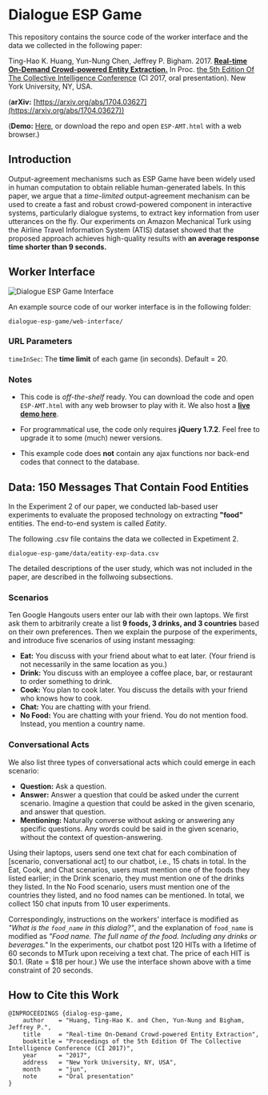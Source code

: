 # Dialogue ESP Game

This repository contains the source code of the worker interface and the data we collected in the following paper:


Ting-Hao K. Huang, Yun-Nung Chen, Jeffrey P. Bigham.
2017.
**[Real-time On-Demand Crowd-powered Entity Extraction.](https://arxiv.org/abs/1704.03627)**
In Proc. [the 5th Edition Of The Collective Intelligence Conference](http://collectiveintelligenceconference.org/index.html) (CI 2017, oral presentation).
New York University, NY, USA.

(**arXiv:** [https://arxiv.org/abs/1704.03627](https://arxiv.org/abs/1704.03627))

(**Demo:** [Here](https://www.cs.cmu.edu/~tinghaoh/project/dialog_esp_game/demo/ESP-AMT.html), or download the repo and open ```ESP-AMT.html``` with a web browser.)

## Introduction

Output-agreement mechanisms such as ESP Game have been widely used in human computation to obtain reliable human-generated labels. In this paper, we argue that a *time-limited* output-agreement mechanism can be used to create a fast and robust crowd-powered component in interactive systems, particularly dialogue systems, to extract key information from user utterances on the fly. Our experiments on Amazon Mechanical Turk using the Airline Travel Information System (ATIS) dataset showed that the proposed approach achieves high-quality results with **an average response time shorter than 9 seconds.**

## Worker Interface

![Dialogue ESP Game Interface](https://c1.staticflickr.com/3/2866/34005041255_a3aefed546_b.jpg)

An example source code of our worker interface is in the following folder:

```
dialogue-esp-game/web-interface/
```

### URL Parameters

```timeInSec```: The **time limit** of each game (in seconds). Default = 20.

### Notes

- This code is *off-the-shelf* ready. You can download the code and open ```ESP-AMT.html``` with any web browser to play with it. We also host a **[live demo here](https://www.cs.cmu.edu/~tinghaoh/project/dialog_esp_game/demo/ESP-AMT.html)**.

- For programmatical use, the code only requires **jQuery 1.7.2**. Feel free to upgrade it to some (much) newer versions.

- This example code does **not** contain any ajax functions nor back-end codes that connect to the database.

## Data: 150 Messages That Contain Food Entities

In the Experiment 2 of our paper, we conducted lab-based user experiments to evaluate the proposed technology on extracting **"food"** entities. The end-to-end system is called *Eatity*.

The following .csv file contains the data we collected in Expetiment 2.

```
dialogue-esp-game/data/eatity-exp-data.csv
```

The detailed descriptions of the user study, which was not included in the paper, are described in the follwoing subsections.

### Scenarios 

Ten Google Hangouts users enter our lab with their own laptops.
We first ask them to arbitrarily create a list **9 foods, 3 drinks, and 3 countries** based on their own preferences.
Then we explain the purpose of the experiments, and introduce five scenarios of using instant messaging:


- **Eat:**
  You discuss with your friend about what to eat later. (Your friend is not necessarily in the same location as you.)
- **Drink:**
  You discuss with an employee a coffee place, bar, or restaurant to order something to drink.
- **Cook:**
  You plan to cook later. You discuss the details with your friend who knows how to cook.
- **Chat:**
  You are chatting with your friend.
- **No Food:**
        You are chatting with your friend.
        You do not mention food.
        Instead, you mention a country name.

### Conversational Acts

We also list three types of conversational acts which could emerge in each scenario:

- **Question:**
        Ask a question.
- **Answer:**
        Answer a question that could be asked under the current scenario.
        Imagine a question that could be asked in the given scenario,
        and answer that question.
- **Mentioning:**
        Naturally converse without asking or answering any specific questions. 
        Any words could be said in the given scenario, without the context of question-answering.

Using their laptops, users send one text chat for each combination of [scenario, conversational act] to our chatbot, i.e., 15 chats in total.
In the Eat, Cook, and Chat scenarios, users must mention one of the foods they listed earlier;
in the Drink scenario, they must mention one of the drinks they listed.
In the No Food scenario, users must mention one of the countries they listed, and no food names can be mentioned.
In total, we collect 150 chat inputs from 10 user experiments.

Correspondingly, instructions on the workers' interface is modified as *"What is the ```food_name``` in this dialog?"*,
and the explanation of ```food_name``` is modified as *"Food name. The full name of the food. Including any drinks or beverages."*
In the experiments, our chatbot post 120 HITs with a lifetime of 60 seconds to MTurk upon receiving a text chat.
The price of each HIT is $0.1. (Rate = $18 per hour.)
We use the interface shown above with a time constraint of 20 seconds. 

## How to Cite this Work

```
@INPROCEEDINGS {dialog-esp-game,
    author    = "Huang, Ting-Hao K. and Chen, Yun-Nung and Bigham, Jeffrey P.",
    title     = "Real-time On-Demand Crowd-powered Entity Extraction",
    booktitle = "Proceedings of the 5th Edition Of The Collective Intelligence Conference (CI 2017)",
    year      = "2017",
    address   = "New York University, NY, USA",
    month     = "jun",
    note      = "Oral presentation"
}
```
